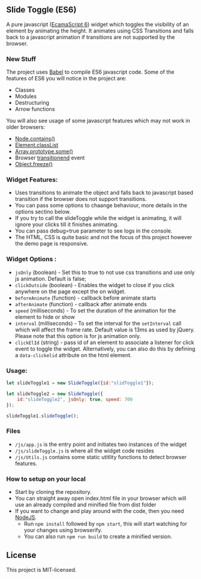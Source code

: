 ## Slide Toggle (ES6)

A pure javascript ([EcamaScript 6](https://kangax.github.io/compat-table/es6/)) widget which toggles the visibility of an element by animating the height. It animates using CSS Transitions and falls back to a javascript animation if transitions are not supported by the browser.

### New Stuff
The project uses [Babel](babeljs.io) to compile ES6 javascript code. Some of the features of ES6 you will notice in the project are:
* Classes
* Modules
* Destructuring
* Arrow functions

You will also see usage of some javascript features which may not work in older browsers:
* [Node.contains()](https://developer.mozilla.org/en-US/docs/Web/API/Node/contains)
* [Element.classList](https://developer.mozilla.org/en-US/docs/Web/API/Element/classList)
* [Array.prototype.some()](https://developer.mozilla.org/en/docs/Web/JavaScript/Reference/Global_Objects/Array/some)
* Browser [transitionend](https://developer.mozilla.org/en-US/docs/Web/Events/transitionend) event
* [Object.freeze()](https://developer.mozilla.org/en-US/docs/Web/JavaScript/Reference/Global_Objects/Object/freeze)

### Widget Features:
* Uses transitions to animate the object and falls back to javascript based transition if the browser does not support transitions.
* You can pass some options to chaange behaviour, more details in the options sectino below.
* If you try to call the slideToggle while the widget is animating, it will ignore your clicks till it finishes animating.
* You can pass debug=true parameter to see logs in the console.
* The HTML, CSS is quite basic and not the focus of this project however the demo page is responsive.


### Widget Options :

* `jsOnly` (boolean) - Set this to true to not use css transitions and use only js animation. Default is false;
* `clickOutside` (boolean) - Enables the widget to close if you click anywhere on the page except the on widget.
* `beforeAnimate` (function) - callback before animate starts
* `afterAnimate` (function) - callback after animate ends
* `speed` (milliseconds) - To set the duration of the animation for the element to hide or show
* `interval` (milliseconds) - To set the interval for the `setInterval` call which will affect the frame rate. Default value is 13ms as used by jQuery. Please note that this option is for js animation only.
* `clickElId` (string) - pass id of an element to associate a listener for click event to toggle the widget. Alternatively, you can also do this by defining a `data-clickelid` attribute on the html element.

### Usage:
```javascript
let slideToggle1 = new SlideToggle({id:"slidToggle1"});

let slideToggle2 = new SlideToggle({
    id:"slideToggle2", jsOnly: true, speed: 700
});

slideToggle1.slideToggle();
```

### Files
* `/js/app.js` is the entry point and initiates two instances of the widget
* `/js/slideToggle.js` is where all the widget code resides
* `/js/Utils.js` contains some static utitlity functions to detect browser features.

### How to setup on your local
* Start by cloning the repository.
* You can straight away open index.html file in your browser which will use an already compiled and minified file from dist folder
* If you want to change and play around with the code, then you need [NodeJS](https://nodejs.org).
  * Run `npm install` followed by `npm start`, this will start watching for your changes using browserify.
  * You can also run `npm run build` to create a minified version.

## License
This project is MIT-licensed.